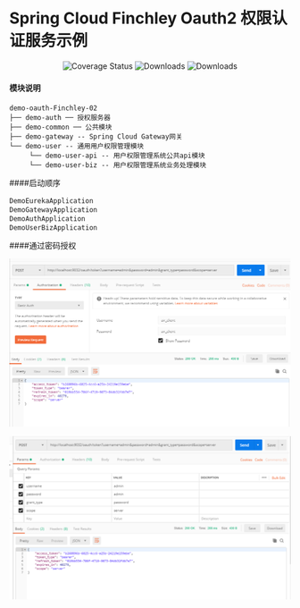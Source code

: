 # Spring Cloud Finchley Oauth2 权限认证服务示例 
 <p align="center">
   <img src="https://img.shields.io/badge/Spring%20Cloud-Finchley.SR2-blue.svg" alt="Coverage Status">
   <img src="https://img.shields.io/badge/Spring%20Boot-2.0.8.RELEASE-blue.svg" alt="Downloads">
   <img src="https://img.shields.io/badge/Mybatis%20Plus-2.3-blue.svg" alt="Downloads">
 </p>  
 
 #### 模块说明
 ```
 demo-oauth-Finchley-02
 ├── demo-auth ── 授权服务器
 ├── demo-common ── 公共模块
 ├── demo-gateway -- Spring Cloud Gateway网关
 └── demo-user -- 通用用户权限管理模块
      └── demo-user-api -- 用户权限管理系统公共api模块
      └── demo-user-biz -- 用户权限管理系统业务处理模块
```
 ####启动顺序
 ````
 DemoEurekaApplication
 DemoGatewayApplication
 DemoAuthApplication
 DemoUserBizApplication
 ````
 ####通过密码授权

 ![image](https://github.com/Air433/demo-oauth-Finchley-02/blob/master/image/readme/password-grand-client.png)   

 ![image](https://github.com/Air433/demo-oauth-Finchley-02/blob/master/image/readme/password-grand.png)  

 
  
